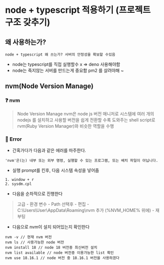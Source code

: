 # node + typescript 적용하기 (프로젝트 구조 갖추기)

## 왜 사용하는가?

    node + typescript 왜 쓰는가? 서버의 안정성을 확보할 수있음

- node는 typescript를 직접 실행할수 x => deno 사용해야함
- node는 죽지않는 서버를 만드는게 중요함 pm2 를 살려야해 ~

## nvm(Node Version Manage)

### ❓ nvm

> Node Version Manage
> nvm은 node js 버전 매니저로 시스템에 여러 개의 nodejs 를 설치하고 사용할 버전을 쉽게 전환할 수록 도와주는 shell script로 rvm(Ruby Version Manager)와 비슷한 역할을 수행

### 💨 Error

- 간혹가다가 다음과 같은 에러를 마주한다.

```
'nvm'은(는) 내부 또는 외부 명령, 실행할 수 있는 프로그램, 또는 배치 파일이 아닙니다.
```

- 실행 prompt를 킨후, 다음 시스템 속성을 넣어줌

```
1. window + r
2. sysdm.cpl
```

- 다음을 순차적으로 진행한다

> 고급 - 환경 변수 - Path 선택후 - 편집 - C:\Users\User\AppData\Roaming\nvm 추가 (%NVM_HOME% 위에) - 재부팅

- 다음으로 nvm이 설치 되어있는지 확인한다

```
nvm -v // 현재 nvm 버전
nvm ls // 사용가능한 node 버전
nvm install 18 // node 18 버전중 최신버전 설치
nvm list available // node 버전중 이용가능한 list 확인
nvm use 18.16.1 // node 버전 중 18.16.1 버전을 사용하겠다
```
